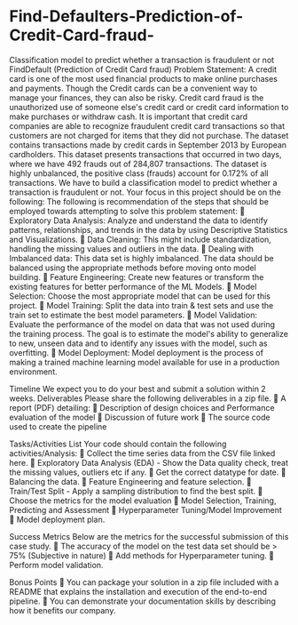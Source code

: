# Find-Defaulters-Prediction-of-Credit-Card-fraud-
Classification model to predict whether a transaction is fraudulent or not
FindDefault (Prediction of Credit Card fraud)
Problem Statement:
A credit card is one of the most used financial products to make online purchases and payments. Though the Credit cards can be a convenient way to manage your finances, they can also be risky. Credit card fraud is the unauthorized use of someone else's credit card or credit card information to make purchases or withdraw cash.
It is important that credit card companies are able to recognize fraudulent credit card transactions so that customers are not charged for items that they did not purchase. 
The dataset contains transactions made by credit cards in September 2013 by European cardholders. This dataset presents transactions that occurred in two days, where we have 492 frauds out of 284,807 transactions. The dataset is highly unbalanced, the positive class (frauds) account for 0.172% of all transactions.
We have to build a classification model to predict whether a transaction is fraudulent or not.
Your focus in this project should be on the following: 
The following is recommendation of the steps that should be employed towards attempting to solve this problem statement: 
	Exploratory Data Analysis: Analyze and understand the data to identify patterns, relationships, and trends in the data by using Descriptive Statistics and Visualizations. 
	Data Cleaning: This might include standardization, handling the missing values and outliers in the data. 
	Dealing with Imbalanced data: This data set is highly imbalanced. The data should be balanced using the appropriate methods before moving onto model building.
	Feature Engineering: Create new features or transform the existing features for better performance of the ML Models. 
	Model Selection: Choose the most appropriate model that can be used for this project. 
	Model Training: Split the data into train & test sets and use the train set to estimate the best model parameters. 
	Model Validation: Evaluate the performance of the model on data that was not used during the training process. The goal is to estimate the model's ability to generalize to new, unseen data and to identify any issues with the model, such as overfitting. 
	Model Deployment: Model deployment is the process of making a trained machine learning model available for use in a production environment. 

Timeline 
We expect you to do your best and submit a solution within 2 weeks. 
Deliverables 
Please share the following deliverables in a zip file. 
	A report (PDF) detailing: 
	Description of design choices and Performance evaluation of the model 
	Discussion of future work 
	The source code used to create the pipeline 
 
Tasks/Activities List 
Your code should contain the following activities/Analysis: 
	Collect the time series data from the CSV file linked here. 
	Exploratory Data Analysis (EDA) - Show the Data quality check, treat the missing values, outliers etc if any. 
	Get the correct datatype for date. 
	Balancing the data.
	Feature Engineering and feature selection. 
	Train/Test Split - Apply a sampling distribution to find the best split. 
	Choose the metrics for the model evaluation 
	Model Selection, Training, Predicting and Assessment 
	Hyperparameter Tuning/Model Improvement 
	Model deployment plan. 
 
Success Metrics 
Below are the metrics for the successful submission of this case study. 
	The accuracy of the model on the test data set should be > 75% (Subjective in nature) 
	Add methods for Hyperparameter tuning. 
	Perform model validation. 
 

Bonus Points 
	You can package your solution in a zip file included with a README that explains the installation and execution of the end-to-end pipeline. 
	You can demonstrate your documentation skills by describing how it benefits our company. 

